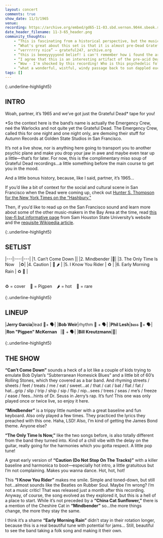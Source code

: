 ```yaml
---
layout: concert
comments: true
show_date: 11/3/1965
venue:
recording: https://archive.org/embed/gd65-11-03.sbd.vernon.9044.sbeok.shnf
date_header_filename: 11-3-65_header.png
community_thoughts:
    - “This is fascinating from a historical perspective, but the music isn't something I'd want to listen to repeatedly. I don't know what I'd have thought if I'd heard this back in 1965, but in 2018, it sounds primitive, like a high school band who wrote a few songs and are messing around with them. It's hard to believe that these kids evolved into the amazing entity we know as The Grateful Dead.” – hitmeister, archive.org
    - “What's great about this set is that it is almost pre-Dead Grateful Dead. The sound they developed in the 1970s and 1980s isn't there. Instead were hear some stuff that's derivative of Bob Dylan's "Subterranean Homesick Blues" in ‘Can't Come Down,’ and a definite mid-1960s San Francisco psychedelic sound in ‘Mindbender.’” – AndrewMCM, archive.org
    - “verrrrrry nice” – grateful247, archive.org
    - “this is beeeyyyyyond belief! i can't remember how i found the archive, though i'm certain that god led me here. i was always sort of a brit-psychedelia fan before i started getting into the SF bands, so this is just a peppermint-candy french horn blowing dark star rainbows down my very spine!!! dig everything! dig it!”– lemon lime partridge, archive.org 
    - “I agree that this is an interesting artifact of the pre-acid Dead. As such I give it five stars. To me it sounds like they had just been to a Byrds concert and were attempting to do their own version of that sound. Would love similar early accounts of other SF bands in their embryonic stage, esp. Airplane with Skip Spence, QMS, and Big Brother before Janis joined them. Its ok to dream isn't it?” – asabajin, archive.org 
    - “Wow - I'm shocked by this recording! Who is this psychedelic folk-pop band?! Can't believe they ever sounded like this, and I'm so grateful for the listen. Five stars for sheer archival value.” – AlligatorWine, archive.org
    - “what a wonderful, wistful, windy passage back to sun dappled eucalyptus scented days- please check this out w/ the acid tests... if enough of us listen maybe we can build a ship and go back there...maybe we're there now... glorious, essential stuff- the root of our great tree...” – oceantree, archive.org
tags: []
---
```


{:.underline-highlight5}
## INTRO

Woah, partner, it’s 1965 and we’ve got just the Grateful Dead* tape for you!

*So the context here is the band’s name is actually the Emergency Crew, neé the Warlocks and not quite yet the Grateful Dead. The Emergency Crew, called this for one night and one night only, are demoing their stuff for Autumn Records at Golden State Studios in San Francisco. 

It’s not a live show, nor is anything here going to transport you to another psychic plane and make you drop your jaw in awe and maybe even tear up a little—that’s for later. For now, this is the complimentary miso soup of Grateful Dead recordings...a little something before the main course to get you in the mood. 

And a little bonus history, because, like I said, partner, it’s 1965... 

If you’d like a bit of context for the social and cultural scene in San Francisco when the Dead were coming up, check out [Hunter S. Thompson for the New York Times on the “Hashbury."](https://londonflowscreedinfo.wordpress.com/2017/07/20/the-hashbury-is-the-capital-of-the-hippies-hst-1967-2/)

Then, if you’d like to read up on the San Francisco sound and learn more about some of the other music-makers in the Bay Area at the time, read [this low-fi but informative page](https://www.shsu.edu/~lis_fwh/book/regional_styles/San%20Francisco%20Sound2.htm) from Sam Houston State University’s website and the [requisite Wikipedia article](https://en.wikipedia.org/wiki/San_Francisco_sound).


{:.underline-highlight5}
## SETLIST

|---|:---:|---|
|1. Can’t Come Down        ||
|2. Mindbender             |💎|
|3. The Only Time Is Now&nbsp;&nbsp;&nbsp;&nbsp;|♻️|
|4. Caution                |   🐷 🌶   |
|5. I Know You Rider       |   ♻️   |
|6. Early Morning Rain     |   ♻️ 💎   |

<br>
♻️ = cover&nbsp;&nbsp;&nbsp;
🐷 = Pigpen&nbsp;&nbsp;&nbsp;
🌶 = hot&nbsp;&nbsp;&nbsp;
💎 = rare

{:.underline-highlight5}
## LINEUP

|__Jerry Garcia__|lead 🎸+ 🗣|
|__Bob Weir__|rhythm 🎸 + 🗣|
|__Phil Lesh__|𝖇𝖆𝖘𝖘 🎸+ 🗣|
|__Ron "Pigpen" McKernan__&nbsp;&nbsp;&nbsp;|🎹 + 🗣|
|__Bill Kreutzmann__|🥁|


{:.underline-highlight5}
## THE SHOW

**“Can’t Come Down”** sounds a heck of a lot like a couple of kids trying to emulate Bob Dylan’s “Subterranean Homesick Blues” and a little bit of 60’s Rolling Stones, which they covered as a bar band. And rhyming streets / sheets / feet / treats / me / eat / sweet...at / that / cat / bat / flat / fat / hat...grip / slip / trip / ship / sip / flip / nip...sees / trees / seas / me’s / freeze / ease / fees...hints of Dr. Seuss in Jerry’s rap. It’s fun! This one was only played once or twice live, so enjoy it here.

**“Mindbender”** is a trippy little number with a great baseline and fun keyboard. Also only played a few times. They practiced the lyrics they preached with this one. Haha, LSD! Also, I’m kind of getting the James Bond theme. Anyone else?

**“The Only Time Is Now,”** like the two songs before, is also totally different from the band they turned into. Kind of a chill vibe with the delay on the guitar, really going for the harmonies which you gotta respect. A little pop tune! 

A great early version of **“Caution (Do Not Stop On The Tracks)”** with a killer baseline and harmonica to boot—especially hot intro, a little gratuitous but I’m not complaining. Makes you wanna dance. Hot, hot, hot!

This **“I Know You Rider”** makes me smile. Simple and toned-down, but still hot...almost sounds like the Beatles on Rubber Soul. Maybe I’m wrong? I’m not a music critic! That was released just a month after this recording. Anyway, of course, the song evolved as they explored it, but this is a hell of a place to start. While it’s not preceded by a **“China Cat Sunflower,”** there is a mention of the Cheshire Cat in **“Mindbender”** so...the more things change, the more they stay the same.

I think it’s a shame **“Early Morning Rain”** didn’t stay in their rotation longer, because this is a real beautiful tune with potential for jams... Still, beautiful to see the band taking a folk song and making it their own.

<!-- <iframe src="https://open.spotify.com/embed/playlist/1VwehdJ3DtzEDyChnTuNrS" width="300" height="380" frameborder="0" allowtransparency="true" allow="encrypted-media"></iframe> -->
